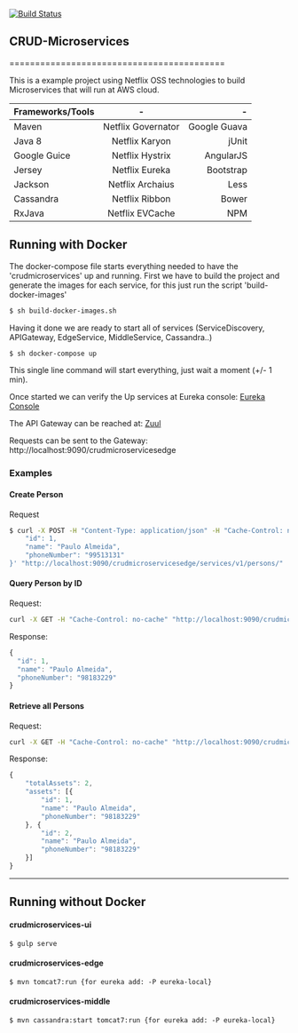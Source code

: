 [![Build Status](https://travis-ci.org/materasystems/crud-microservices.svg?branch=master)](https://travis-ci.org/materasystems/crud-microservices)

## CRUD-Microservices
==========================================

This is a example project using Netflix OSS technologies to build Microservices that will run at AWS cloud.

| Frameworks/Tools | -                  | -            |
| ---------------- |:------------------:| ------------:|
| Maven            | Netflix Governator | Google Guava |
| Java 8           | Netflix Karyon     | jUnit        |
| Google Guice     | Netflix Hystrix    | AngularJS    |
| Jersey           | Netflix Eureka     | Bootstrap    |
| Jackson          | Netflix Archaius   | Less         |
| Cassandra        | Netflix Ribbon     | Bower        |
| RxJava           | Netflix EVCache    | NPM          |

## Running with Docker
The docker-compose file starts everything needed to have the 'crudmicroservices' up and running. First we have to build the project and generate the images for each service, for this just run the script 'build-docker-images'

```sh
$ sh build-docker-images.sh
```

Having it done we are ready to start all of services (ServiceDiscovery, APIGateway, EdgeService, MiddleService, Cassandra..)

```sh
$ sh docker-compose up
```

This single line command will start everything, just wait a moment (+/- 1 min).

Once started we can verify the Up services at Eureka console: [Eureka Console](http://localhost:8080/eureka)

The API Gateway can be reached at: [Zuul](http://localhost:9090)

Requests can be sent to the Gateway: http://localhost:9090/crudmicroservicesedge

### Examples
#### Create Person
Request
```sh
$ curl -X POST -H "Content-Type: application/json" -H "Cache-Control: no-cache" -d '{
	"id": 1,
	"name": "Paulo Almeida",
	"phoneNumber": "99513131"
}' "http://localhost:9090/crudmicroservicesedge/services/v1/persons/"
```

#### Query Person by ID
Request:
```sh
curl -X GET -H "Cache-Control: no-cache" "http://localhost:9090/crudmicroservicesedge/services/v1/persons/1"
```
Response:
```javascript
{
  "id": 1,
  "name": "Paulo Almeida",
  "phoneNumber": "98183229"
}
```

#### Retrieve all Persons
Request:
```sh
curl -X GET -H "Cache-Control: no-cache" "http://localhost:9090/crudmicroservicesedge/services/v1/persons"
```
Response:
```javascript
{
	"totalAssets": 2,
	"assets": [{
		"id": 1,
		"name": "Paulo Almeida",
		"phoneNumber": "98183229"
	}, {
		"id": 2,
		"name": "Paulo Almeida",
		"phoneNumber": "98183229"
	}]
}
```
--------------------------------------------------
## Running without Docker
#### crudmicroservices-ui
```
$ gulp serve
```

#### crudmicroservices-edge
```
$ mvn tomcat7:run {for eureka add: -P eureka-local}
```

#### crudmicroservices-middle
```
$ mvn cassandra:start tomcat7:run {for eureka add: -P eureka-local}
```
